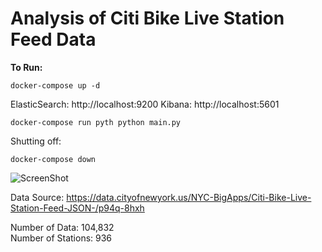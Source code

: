# Analysis of Citi Bike Live Station Feed Data

**To Run:**
```
docker-compose up -d
```

ElasticSearch: http://localhost:9200 Kibana: http://localhost:5601

```
docker-compose run pyth python main.py 
```
Shutting off:
```
docker-compose down
```

![ScreenShot](https://github.com/xianchen2/citi_bike_live_station_fed/blob/master/Kiban-dashboard.png)

Data Source: https://data.cityofnewyork.us/NYC-BigApps/Citi-Bike-Live-Station-Feed-JSON-/p94q-8hxh 

Number of Data: 104,832  
Number of Stations: 936


